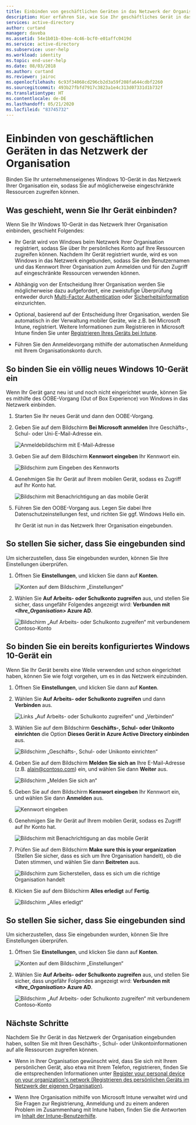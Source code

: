 ```yaml
---
title: Einbinden von geschäftlichen Geräten in das Netzwerk der Organisation – AD
description: Hier erfahren Sie, wie Sie Ihr geschäftliches Gerät in das Netzwerk der Organisation einbinden.
services: active-directory
author: curtand
manager: daveba
ms.assetid: 54e1b01b-03ee-4c46-bcf0-e01affc0419d
ms.service: active-directory
ms.subservice: user-help
ms.workload: identity
ms.topic: end-user-help
ms.date: 08/03/2018
ms.author: curtand
ms.reviewer: jairoc
ms.openlocfilehash: 6c93f34068cd296cb2d3a59f208fa644cdbf2260
ms.sourcegitcommit: 493b27fbfd7917c3823a1e4c313d07331d1b732f
ms.translationtype: HT
ms.contentlocale: de-DE
ms.lasthandoff: 05/21/2020
ms.locfileid: "83745732"
---
```

# <a name="join-your-work-device-to-your-organizations-network"></a>Einbinden von geschäftlichen Geräten in das Netzwerk der Organisation
Binden Sie Ihr unternehmenseigenes Windows 10-Gerät in das Netzwerk Ihrer Organisation ein, sodass Sie auf möglicherweise eingeschränkte Ressourcen zugreifen können.

## <a name="what-happens-when-you-join-your-device"></a>Was geschieht, wenn Sie Ihr Gerät einbinden?
Wenn Sie Ihr Windows 10-Gerät in das Netzwerk Ihrer Organisation einbinden, geschieht Folgendes:

- Ihr Gerät wird von Windows beim Netzwerk Ihrer Organisation registriert, sodass Sie über Ihr persönliches Konto auf Ihre Ressourcen zugreifen können. Nachdem Ihr Gerät registriert wurde, wird es von Windows in das Netzwerk eingebunden, sodass Sie den Benutzernamen und das Kennwort Ihrer Organisation zum Anmelden und für den Zugriff auf eingeschränkte Ressourcen verwenden können.

- Abhängig von der Entscheidung Ihrer Organisation werden Sie möglicherweise dazu aufgefordert, eine zweistufige Überprüfung entweder durch [Multi-Factor Authentication](multi-factor-authentication-end-user-first-time.md) oder [Sicherheitsinformation](user-help-security-info-overview.md) einzurichten.

- Optional, basierend auf der Entscheidung Ihrer Organisation, werden Sie automatisch in der Verwaltung mobiler Geräte, wie z.B. bei Microsoft Intune, registriert. Weitere Informationen zum Registrieren in Microsoft Intune finden Sie unter [Registrieren Ihres Geräts bei Intune](https://docs.microsoft.com/intune-user-help/enroll-your-device-in-intune-all).

- Führen Sie den Anmeldevorgang mithilfe der automatischen Anmeldung mit Ihrem Organisationskonto durch.

## <a name="to-join-a-brand-new-windows-10-device"></a>So binden Sie ein völlig neues Windows 10-Gerät ein
Wenn Ihr Gerät ganz neu ist und noch nicht eingerichtet wurde, können Sie es mithilfe des OOBE-Vorgang (Out of Box Experience) von Windows in das Netzwerk einbinden.

1. Starten Sie Ihr neues Gerät und dann den OOBE-Vorgang.

2. Geben Sie auf dem Bildschirm **Bei Microsoft anmelden** Ihre Geschäfts-, Schul- oder Uni-E-Mail-Adresse ein.

    ![Anmeldebildschirm mit E-Mail-Adresse](./media/user-help-join-device-on-network/join-device-oobe-signin.png)

3. Geben Sie auf dem Bildschirm **Kennwort eingeben** Ihr Kennwort ein.

    ![Bildschirm zum Eingeben des Kennworts](./media/user-help-join-device-on-network/join-device-oobe-password.png)

4. Genehmigen Sie Ihr Gerät auf Ihrem mobilen Gerät, sodass es Zugriff auf Ihr Konto hat. 

    ![Bildschirm mit Benachrichtigung an das mobile Gerät](./media/user-help-join-device-on-network/join-device-oobe-mobile.png)

5. Führen Sie den OOBE-Vorgang aus. Legen Sie dabei Ihre Datenschutzeinstellungen fest, und richten Sie ggf. Windows Hello ein.

    Ihr Gerät ist nun in das Netzwerk Ihrer Organisation eingebunden.

## <a name="to-make-sure-youre-joined"></a>So stellen Sie sicher, dass Sie eingebunden sind
Um sicherzustellen, dass Sie eingebunden wurden, können Sie Ihre Einstellungen überprüfen.

1. Öffnen Sie **Einstellungen**, und klicken Sie dann auf **Konten**.

    ![Konten auf dem Bildschirm „Einstellungen“](./media/user-help-join-device-on-network/join-device-settings-accounts.png)

2. Wählen Sie **Auf Arbeits- oder Schulkonto zugreifen** aus, und stellen Sie sicher, dass ungefähr Folgendes angezeigt wird: **Verbunden mit *\<Ihre_Organisation>* Azure AD**.

    ![Bildschirm „Auf Arbeits- oder Schulkonto zugreifen“ mit verbundenem Contoso-Konto](./media/user-help-join-device-on-network/join-device-oobe-verify.png)


## <a name="to-join-an-already-configured-windows-10-device"></a>So binden Sie ein bereits konfiguriertes Windows 10-Gerät ein
Wenn Sie Ihr Gerät bereits eine Weile verwenden und schon eingerichtet haben, können Sie wie folgt vorgehen, um es in das Netzwerk einzubinden.

1. Öffnen Sie **Einstellungen**, und klicken Sie dann auf **Konten**.

2. Wählen Sie **Auf Arbeits- oder Schulkonto zugreifen** und dann **Verbinden** aus.

    ![Links „Auf Arbeits- oder Schulkonto zugreifen“ und „Verbinden“](./media/user-help-join-device-on-network/join-device-access-work-school-connect.png)

3. Wählen Sie auf dem Bildschirm **Geschäfts-, Schul- oder Unikonto einrichten** die Option **Dieses Gerät in Azure Active Directory einbinden** aus.

    ![Bildschirm „Geschäfts-, Schul- oder Unikonto einrichten“](./media/user-help-join-device-on-network/join-device-setup-join-aad.png)

4. Geben Sie auf dem Bildschirm **Melden Sie sich an** Ihre E-Mail-Adresse (z.B. alain@contoso.com) ein, und wählen Sie dann **Weiter** aus.

    ![Bildschirm „Melden Sie sich an“](./media/user-help-join-device-on-network/join-device-setup-get-signed-in.png)

5. Geben Sie auf dem Bildschirm **Kennwort eingeben** Ihr Kennwort ein, und wählen Sie dann **Anmelden** aus.

    ![Kennwort eingeben](./media/user-help-join-device-on-network/join-device-setup-password.png)

6. Genehmigen Sie Ihr Gerät auf Ihrem mobilen Gerät, sodass es Zugriff auf Ihr Konto hat. 

    ![Bildschirm mit Benachrichtigung an das mobile Gerät](./media/user-help-join-device-on-network/join-device-setup-mobile.png)

7. Prüfen Sie auf dem Bildschirm **Make sure this is your organization** (Stellen Sie sicher, dass es sich um Ihre Organisation handelt), ob die Daten stimmen, und wählen Sie dann **Beitreten** aus.

    ![Bildschirm zum Sicherstellen, dass es sich um die richtige Organisation handelt](./media/user-help-join-device-on-network/join-device-setup-confirm.png)

8. Klicken Sie auf dem Bildschirm **Alles erledigt** auf **Fertig**.

    ![Bildschirm „Alles erledigt“](./media/user-help-join-device-on-network/join-device-setup-finish.png)

## <a name="to-make-sure-youre-joined"></a>So stellen Sie sicher, dass Sie eingebunden sind
Um sicherzustellen, dass Sie eingebunden wurden, können Sie Ihre Einstellungen überprüfen.

1. Öffnen Sie **Einstellungen**, und klicken Sie dann auf **Konten**.

    ![Konten auf dem Bildschirm „Einstellungen“](./media/user-help-join-device-on-network/join-device-settings-accounts.png)

2. Wählen Sie **Auf Arbeits- oder Schulkonto zugreifen** aus, und stellen Sie sicher, dass ungefähr Folgendes angezeigt wird: **Verbunden mit *\<Ihre_Organisation>* Azure AD**.

    ![Bildschirm „Auf Arbeits- oder Schulkonto zugreifen“ mit verbundenem Contoso-Konto](./media/user-help-join-device-on-network/join-device-setup-verify.png)

## <a name="next-steps"></a>Nächste Schritte
Nachdem Sie Ihr Gerät in das Netzwerk der Organisation eingebunden haben, sollten Sie mit Ihren Geschäfts-, Schul- oder Unikontoinformationen auf alle Ressourcen zugreifen können.

- Wenn in Ihrer Organisation gewünscht wird, dass Sie sich mit Ihrem persönlichen Gerät, also etwa mit Ihrem Telefon, registrieren, finden Sie die entsprechenden Informationen unter [Register your personal device on your organization's network (Registrieren des persönlichen Geräts im Netzwerk der eigenen Organisation)](user-help-register-device-on-network.md).

- Wenn Ihre Organisation mithilfe von Microsoft Intune verwaltet wird und Sie Fragen zur Registrierung, Anmeldung und zu einem anderen Problem im Zusammenhang mit Intune haben, finden Sie die Antworten im [Inhalt der Intune-Benutzerhilfe](https://docs.microsoft.com/intune-user-help/use-managed-devices-to-get-work-done).
